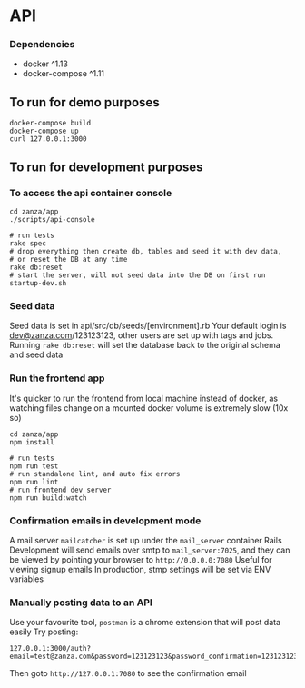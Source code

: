 # API

### Dependencies

  - docker ^1.13
  - docker-compose ^1.11
  
## To run for demo purposes

```
docker-compose build
docker-compose up
curl 127.0.0.1:3000
```

## To run for development purposes

### To access the api container console
```
cd zanza/app
./scripts/api-console

# run tests
rake spec
# drop everything then create db, tables and seed it with dev data, 
# or reset the DB at any time
rake db:reset
# start the server, will not seed data into the DB on first run
startup-dev.sh
```

### Seed data
Seed data is set in api/src/db/seeds/[environment].rb
Your default login is dev@zanza.com/123123123, other users are set up
with tags and jobs. Running `rake db:reset` will set the database back to
the original schema and seed data

### Run the frontend app
It's quicker to run the frontend from local machine instead of docker,
as watching files change on a mounted docker volume is extremely slow (10x so)
```
cd zanza/app
npm install

# run tests
npm run test
# run standalone lint, and auto fix errors
npm run lint
# run frontend dev server 
npm run build:watch
```


### Confirmation emails in development mode

A mail server `mailcatcher` is set up under the `mail_server` container
Rails Development will send emails over smtp to `mail_server:7025`, 
and they can be viewed by pointing your browser to `http://0.0.0.0:7080`
Useful for viewing signup emails
In production, stmp settings will be set via ENV variables

### Manually posting data to an API

Use your favourite tool, `postman` is a chrome extension that will post data easily
Try posting: 
```
127.0.0.1:3000/auth?email=test@zanza.com&password=123123123&password_confirmation=123123123
```

Then goto `http://127.0.0.1:7080` to see the confirmation email
